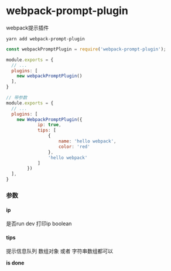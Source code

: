 # webpack-prompt-plugin

webpack提示插件

```code
yarn add webpack-prompt-plugin
```

```js
const webpackPromptPlugin = require('webpack-prompt-plugin');

module.exports = {
  // ...
  plugins: [
    new webpackPromptPlugin()
  ],
}

// 带参数
module.exports = {
  // ...
  plugins: [
    new WebpackPromptPlugin({
			ip: true,
			tips: [
				{
					name: 'hello webpack',
					color: 'red'
				},
				'hello webpack'
			]
		})
  ],
}
```

### 参数
#### ip
是否run dev 打印ip  boolean
#### tips
提示信息队列 数组对象 或者 字符串数组都可以

**is done**
